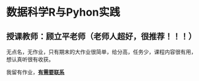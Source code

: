 # 数据科学R与Pyhon实践
## 授课教师：顾立平老师（老师人超好，很推荐！！！）

无点名，无作业，只有期末的大作业很简单，给分高，任务少，课程内容很有用，想认真听很有收获。

我留有作业，[**有需要联系**](https://github.com/XMF-7/UCAS-Courses-2025/blob/main/README.md)

